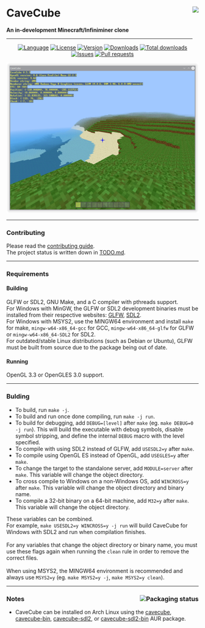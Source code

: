 # <img src="https://raw.githubusercontent.com/PQCraft/CaveCube/dev/extras/icon/hicolor/512x512/apps/cavecube.png" align="right" height="95"/>CaveCube
**An in-development Minecraft/Infiniminer clone**<br>

---
<div align="center">
<a HREF="#?"><img src="https://img.shields.io/github/languages/top/PQCraft/CaveCube?color=%232267a6&label=%20&logo=C&logoColor=white" alt="Language"/></a>
<a HREF="#?"><img src="https://img.shields.io/github/license/PQCraft/CaveCube?color=informational&label=License" alt="License"/></a>
<a HREF="#?"><img src="https://img.shields.io/badge/dynamic/json?color=informational&label=Version&query=tag_name&url=https%3A%2F%2Fapi.github.com%2Frepos%2FPQCraft%2FCaveCube%2Freleases%2Flatest" alt="Version"/></a>
<a HREF="#?"><img src="https://img.shields.io/github/downloads/PQCraft/CaveCube/latest/total?color=informational&label=Downloads&logo=github" alt="Downloads"/></a>
<a HREF="#?"><img src="https://img.shields.io/github/downloads/PQCraft/CaveCube/total?color=informational&label=Total%20downloads&logo=github" alt="Total downloads"/></a>
<a HREF="#?"><img src="https://img.shields.io/github/issues/PQCraft/CaveCube?label=Issues" alt="Issues"/></a>
<a HREF="#?"><img src="https://img.shields.io/github/issues-pr/PQCraft/CaveCube?label=Pull%20requests" alt="Pull requests"/></a>
</div>

[![](https://raw.githubusercontent.com/PQCraft/PQCraft/master/Screenshot_20221128_010856.png)](#?)

---
### Contributing
Please read the [contributing guide](https://github.com/PQCraft/CaveCube/blob/dev/CONTRIBUTING.md).<br>
The project status is written down in [TODO.md](https://github.com/PQCraft/CaveCube/blob/dev/TODO.md).<br>

---
### Requirements
#### Building
GLFW or SDL2, GNU Make, and a C compiler with pthreads support.<br>
For Windows with MinGW, the GLFW or SDL2 development binaries must be installed from their respective websites: [GLFW](https://www.glfw.org/download), [SDL2](https://www.libsdl.org/download-2.0.php).<br>
For Windows with MSYS2, use the MINGW64 environment and install `make` for make, `mingw-w64-x86_64-gcc` for GCC, `mingw-w64-x86_64-glfw` for GLFW or `mingw-w64-x86_64-SDL2` for SDL2.<br>
For outdated/stable Linux distributions (such as Debian or Ubuntu), GLFW must be built from source due to the package being out of date.<br>
#### Running
OpenGL 3.3 or OpenGLES 3.0 support.

---
### Bulding
- To build, run `make -j`.<br>
- To build and run once done compiling, run `make -j run`.<br>
- To build for debugging, add `DEBUG=[level]` after `make` (eg. `make DEBUG=0 -j run`). This will build the executable with debug symbols, disable symbol stripping, and define the internal `DEBUG` macro with the level specified.<br>
- To compile with using SDL2 instead of GLFW, add `USESDL2=y` after `make`.<br>
- To compile using OpenGL ES instead of OpenGL, add `USEGLES=y` after `make`.<br>
- To change the target to the standalone server, add `MODULE=server` after `make`. This variable will change the object directory.<br>
- To cross compile to Windows on a non-Windows OS, add `WINCROSS=y` after `make`. This variable will change the object directory and binary name.<br>
- To compile a 32-bit binary on a 64-bit machine, add `M32=y` after `make`. This variable will change the object directory.<br>

These variables can be combined.<br>
For example, `make USESDL2=y WINCROSS=y -j run` will build CaveCube for Windows with SDL2 and run when compilation finishes.<br>
<br>
For any variables that change the object directory or binary name, you must use these flags again when running the `clean` rule in order to remove the correct files.<br>
<br>
When using MSYS2, the MINGW64 environment is recommended and always use `MSYS2=y` (eg. `make MSYS2=y -j`, `make MSYS2=y clean`).<br>

---
### Notes <img src="https://repology.org/badge/vertical-allrepos/cavecube.svg" alt="Packaging status" align="right"/><br>
- CaveCube can be installed on Arch Linux using the [cavecube](https://aur.archlinux.org/packages/cavecube), [cavecube-bin](https://aur.archlinux.org/packages/cavecube-bin), [cavecube-sdl2](https://aur.archlinux.org/packages/cavecube-sdl2), or [cavecube-sdl2-bin](https://aur.archlinux.org/packages/cavecube-sdl2-bin) AUR package.<br>
